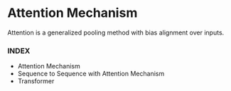 # Attention Mechanism

Attention is a generalized pooling method with bias alignment over inputs.

### INDEX
- Attention Mechanism
- Sequence to Sequence with Attention Mechanism
- Transformer